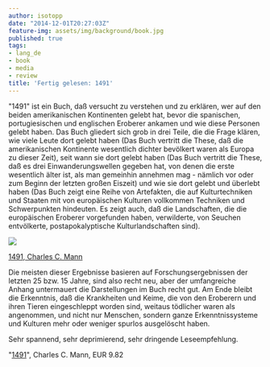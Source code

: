 ```yaml
---
author: isotopp
date: "2014-12-01T20:27:03Z"
feature-img: assets/img/background/book.jpg
published: true
tags:
- lang_de
- book
- media
- review
title: 'Fertig gelesen: 1491'
---
```

"1491" ist ein Buch, daß versucht zu verstehen und zu erklären, wer auf den beiden amerikanischen Kontinenten gelebt hat, bevor die spanischen, portugiesischen und englischen Eroberer ankamen und wie diese Personen gelebt haben. Das Buch gliedert sich grob in drei Teile, die die Frage klären, wie viele Leute dort gelebt haben (Das Buch vertritt die These, daß die amerikanischen Kontinente wesentlich dichter bevölkert waren als Europa zu dieser Zeit), seit wann sie dort gelebt haben (Das Buch vertritt die These, daß es drei Einwanderungswellen gegeben hat, von denen die erste wesentlich älter ist, als man gemeinhin annehmen mag - nämlich vor oder zum Beginn der letzten großen Eiszeit) und wie sie dort gelebt und überlebt haben (Das Buch zeigt eine Reihe von Artefakten, die auf Kulturtechniken und Staaten mit von europäischen Kulturen vollkommen Techniken und Schwerpunkten hindeuten. Es zeigt auch, daß die Landschaften, die die europäischen Eroberer vorgefunden haben, verwilderte, von Seuchen entvölkerte, postapokalyptische Kulturlandschaften sind).

[![](/uploads/2014/12/1491.jpg)](https://www.amazon.de/1491-Second-Revelations-Americas-Columbus-ebook/dp/B000JMKVE4)

[1491, Charles C. Mann](https://www.amazon.de/1491-Second-Revelations-Americas-Columbus-ebook/dp/B000JMKVE4)

Die meisten dieser Ergebnisse basieren auf Forschungsergebnissen der letzten 25 bzw. 15 Jahre, sind also recht neu, aber der umfangreiche Anhang untermauert die Darstellungen im Buch recht gut. Am Ende bleibt die Erkenntnis, daß die Krankheiten und Keime, die von den Eroberern und ihren Tieren eingeschleppt worden sind, weitaus tödlicher waren als angenommen, und nicht nur Menschen, sondern ganze Erkenntnissysteme und Kulturen mehr oder weniger spurlos ausgelöscht haben.

Sehr spannend, sehr deprimierend, sehr dringende Leseempfehlung.

"[1491](https://www.amazon.de/1491-Second-Revelations-Americas-Columbus-ebook/dp/B000JMKVE4)", Charles C. Mann, EUR 9.82
